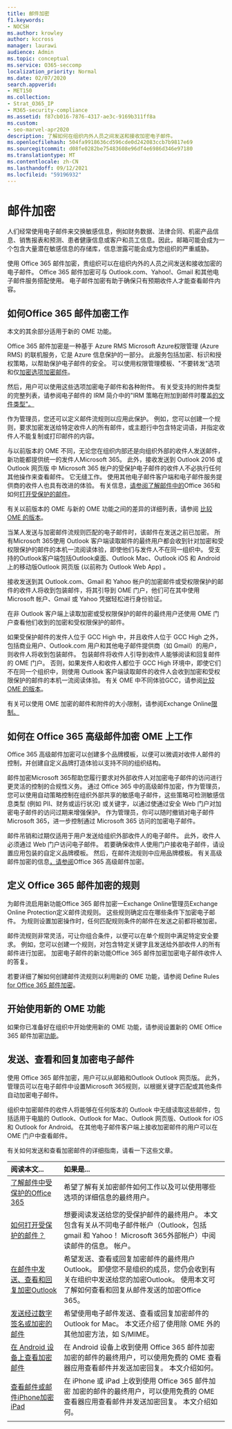 ```yaml
---
title: 邮件加密
f1.keywords:
- NOCSH
ms.author: krowley
author: kccross
manager: laurawi
audience: Admin
ms.topic: conceptual
ms.service: O365-seccomp
localization_priority: Normal
ms.date: 02/07/2020
search.appverid:
- MET150
ms.collection:
- Strat_O365_IP
- M365-security-compliance
ms.assetid: f87cb016-7876-4317-ae3c-9169b311ff8a
ms.custom:
- seo-marvel-apr2020
description: 了解如何在组织内外人员之间发送和接收加密电子邮件。
ms.openlocfilehash: 504fa9918636cd596cde0d242083ccb7b9817e69
ms.sourcegitcommit: d08fe0282be75483608e96df4e6986d346e97180
ms.translationtype: MT
ms.contentlocale: zh-CN
ms.lasthandoff: 09/12/2021
ms.locfileid: "59196932"
---
```

# <a name="message-encryption"></a>邮件加密

人们经常使用电子邮件来交换敏感信息，例如财务数据、法律合同、机密产品信息、销售报表和预测、患者健康信息或客户和员工信息。因此，邮箱可能会成为一个包含大量潜在敏感信息的存储库，信息泄露可能会成为您组织的严重威胁。

使用 Office 365 邮件加密，贵组织可以在组织内外的人员之间发送和接收加密的电子邮件。 Office 365 邮件加密可与 Outlook.com、Yahoo!、Gmail 和其他电子邮件服务搭配使用。 电子邮件加密有助于确保只有预期收件人才能查看邮件内容。

## <a name="how-office-365-message-encryption-works"></a>如何Office 365 邮件加密工作

本文的其余部分适用于新的 OME 功能。

Office 365 邮件加密是一种基于 Azure RMS Microsoft Azure权限管理 (Azure RMS) 的联机服务，它是 Azure 信息保护的一部分。 此服务包括加密、标识和授权策略，以帮助保护电子邮件的安全。 可以使用权限管理模板、"不要转发"选项和仅[](/information-protection/deploy-use/configure-usage-rights#do-not-forward-option-for-emails)[加密选项加密邮件](/information-protection/deploy-use/configure-usage-rights#encrypt-only-option-for-emails)。

然后，用户可以使用这些选项加密电子邮件和各种附件。 有关受支持的附件类型的完整列表，请参阅电子邮件的 IRM 简介中的"IRM 策略在附加到邮件时覆盖[的文件类型"。](https://support.office.com/article/bb643d33-4a3f-4ac7-9770-fd50d95f58dc#FileTypesforIRM)

作为管理员，您还可以定义邮件流规则以应用此保护。 例如，您可以创建一个规则，要求加密发送给特定收件人的所有邮件，或主题行中包含特定词语，并指定收件人不能复制或打印邮件的内容。

与以前版本的 OME 不同，无论您在组织内部还是向组织外部的收件人发送邮件，新功能都提供统一的发件人Microsoft 365。 此外，接收发送到 Outlook 2016 或 Outlook 网页版 中 Microsoft 365 帐户的受保护电子邮件的收件人不必执行任何其他操作来查看邮件。 它无缝工作。 使用其他电子邮件客户端和电子邮件服务提供商的收件人也具有改进的体验。 有关信息，[请参阅了解邮件中的](https://support.office.com/article/Learn-about-protected-messages-in-Office-365-2baf3ac7-12db-40a4-8af7-1852204b4b67)Office 365和如何[打开受保护的邮件](https://support.office.com/article/How-do-I-open-a-protected-message-1157a286-8ecc-4b1e-ac43-2a608fbf3098)。

有关以前版本的 OME 与新的 OME 功能之间的差异的详细列表，请参阅 [比较 OME 的版本](ome-version-comparison.md)。

当某人发送与加密邮件流规则匹配的电子邮件时，该邮件在发送之前已加密。 所有Microsoft 365使用 Outlook 客户端读取邮件的最终用户都会收到针对加密和受权限保护的邮件的本机一流阅读体验，即使他们与发件人不在同一组织中。 受支持的Outlook客户端包括Outlook桌面、Outlook Mac、Outlook iOS 和 Android 上的移动版Outlook 网页版 (以前称为 Outlook Web App) 。

接收发送到其 Outlook.com、Gmail 和 Yahoo 帐户的加密邮件或受权限保护的邮件的收件人将收到包装邮件，将其引导到 OME 门户，他们可在其中使用 Microsoft 帐户、Gmail 或 Yahoo 凭据轻松进行身份验证。

在非 Outlook 客户端上读取加密或受权限保护的邮件的最终用户还使用 OME 门户查看他们收到的加密和受权限保护的邮件。

如果受保护邮件的发件人位于 GCC High 中，并且收件人位于 GCC High 之外，包括商业用户、Outlook.com 用户和其他电子邮件提供商（如 Gmail）的用户，则收件人将收到包装邮件。 包装邮件将收件人引导到收件人能够阅读和回复邮件的 OME 门户。 否则，如果发件人和收件人都位于 GCC High 环境中，即使它们不在同一个组织中，则使用 Outlook 客户端读取邮件的收件人会收到加密和受权限保护的邮件的本机一流阅读体验。 有关 OME 中不同体验GCC，请参阅[比较 OME 的版本](ome-version-comparison.md)。

有关可以使用 OME 加密的邮件和附件的大小限制，请参阅Exchange Online[限制。](/office365/servicedescriptions/exchange-online-service-description/exchange-online-limits)

## <a name="how-office-365-advanced-message-encryption-works-on-top-of-ome"></a>如何在 Office 365 高级邮件加密 OME 上工作

Office 365 高级邮件加密可以创建多个品牌模板，以便可以微调对收件人邮件的控制，并创建自定义品牌打造体验以支持不同的组织结构。

邮件加密Microsoft 365帮助您履行要求对外部收件人对加密电子邮件的访问进行更灵活的控制的合规性义务。 通过 Office 365 中的高级邮件加密，作为管理员，您可以使用自动策略控制在组织外部共享的敏感电子邮件，这些策略可检测敏感信息类型 (例如 PII、财务或运行状况) 或关键字，以通过使通过安全 Web 门户对加密电子邮件的访问过期来增强保护。 作为管理员，你可以随时撤销对电子邮件Microsoft 365，进一步控制通过 Microsoft 365 访问的加密电子邮件。

邮件吊销和过期仅适用于用户发送给组织外部收件人的电子邮件。 此外，收件人必须通过 Web 门户访问电子邮件。 若要确保收件人使用门户接收电子邮件，请设置应用包装的自定义品牌模板。 然后，在邮件流规则中应用品牌模板。 有关高级邮件加密的信息[，请参阅](ome-advanced-message-encryption.md)Office 365 高级邮件加密。

## <a name="defining-rules-for-office-365-message-encryption"></a>定义 Office 365 邮件加密的规则

为邮件流启用新功能Office 365 邮件加密一Exchange Online管理员Exchange Online Protection定义邮件流规则。 这些规则确定应在哪些条件下加密电子邮件。 为规则设置加密操作时，任何匹配规则条件的邮件在发送之前都将被加密。

邮件流规则非常灵活，可让你组合条件，以便可以在单个规则中满足特定安全要求。 例如，您可以创建一个规则，对包含特定关键字且发送给外部收件人的所有邮件进行加密。 加密电子邮件的新功能Office 365 邮件加密加密电子邮件收件人的答复。

若要详细了解如何创建邮件流规则以利用新的 OME 功能，请参阅 Define Rules [for Office 365 邮件加密](define-mail-flow-rules-to-encrypt-email.md)。

## <a name="get-started-with-the-new-ome-capabilities"></a>开始使用新的 OME 功能

如果你已准备好在组织中开始使用新的 OME 功能，请参阅设置新的 OME Office 365 邮件加密[功能](set-up-new-message-encryption-capabilities.md)。

## <a name="sending-viewing-and-replying-to-encrypted-email-messages"></a>发送、查看和回复加密电子邮件

使用 Office 365 邮件加密，用户可以从邮箱和Outlook Outlook 网页版。 此外，管理员可以在电子邮件中设置Microsoft 365规则，以根据关键字匹配或其他条件自动加密电子邮件。

组织中加密邮件的收件人将能够在任何版本的 Outlook 中无缝读取这些邮件，包括适用于电脑的 Outlook、Outlook for Mac、Outlook 网页版、Outlook for iOS 和 Outlook for Android。 在其他电子邮件客户端上接收加密邮件的用户可以在 OME 门户中查看邮件。

有关如何发送和查看加密邮件的详细指南，请看一下这些文章。

|阅读本文...|如果是...|
|:-----|:-----|
|[了解邮件中受保护的Office 365](https://support.office.com/article/2baf3ac7-12db-40a4-8af7-1852204b4b67.aspx)|希望了解有关加密邮件如何工作以及可以使用哪些选项的详细信息的最终用户。|
|[如何打开受保护的邮件？](https://support.office.com/article/1157a286-8ecc-4b1e-ac43-2a608fbf3098.aspx)|想要阅读发送给您的受保护邮件的最终用户。 本文包含有关从不同电子邮件帐户（Outlook，包括 gmail 和 Yahoo！ Microsoft 365外部帐户）中阅读邮件的信息。 帐户。|
|[在邮件中发送、查看和回复加密Outlook](https://support.microsoft.com/office/send-view-and-reply-to-encrypted-messages-in-outlook-for-pc-eaa43495-9bbb-4fca-922a-df90dee51980)|希望发送、查看或回复加密邮件的最终用户Outlook。 即使您不是组织的成员，您仍会收到有关在组织中发送给您的加密Outlook。 使用本文可了解如何查看和回复从邮件发送的加密Office 365。|
|[发送经过数字签名或加密的邮件](https://support.microsoft.com/office/send-a-digitally-signed-or-encrypted-message-a18ecf7f-a7ac-4edd-b02e-687b05eff547)|希望使用电子邮件发送、查看或回复加密邮件的Outlook for Mac。 本文还介绍了使用除 OME 外的其他加密方法，如 S/MIME。|
|[在 Android 设备上查看加密邮件](https://support.office.com/article/83d60f17-2305-407a-a762-7d518401fdeb)|在 Android 设备上收到使用 Office 365 邮件加密 加密的邮件的最终用户，可以使用免费的 OME 查看器应用查看邮件并发送加密回复。 本文介绍如何。|
|[查看邮件或邮件iPhone加密iPad](https://support.microsoft.com/office/view-protected-messages-on-your-iphone-or-ipad-4d631321-0d26-4bcc-a483-d294dd0b1caf)|在 iPhone 或 iPad 上收到使用 Office 365 邮件加密 加密的邮件的最终用户，可以使用免费的 OME 查看器应用查看邮件并发送加密回复。 本文介绍如何。|
||